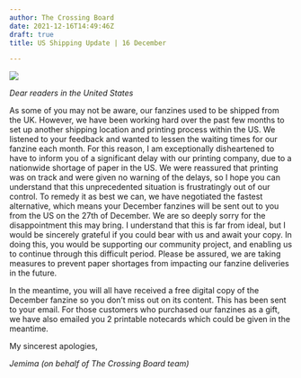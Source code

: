 ```yaml
---
author: The Crossing Board
date: 2021-12-16T14:49:46Z
draft: true
title: US Shipping Update | 16 December

---
```

![](/images/news/dal-mail.png)

_Dear readers in the United States_

As some of you may not be aware, our fanzines used to be shipped from the UK. However, we have been working hard over the past few months to set up another shipping location and printing process within the US. We listened to your feedback and wanted to lessen the waiting times for our fanzine each month. For this reason, I am exceptionally disheartened to have to inform you of a significant delay with our printing company, due to a nationwide shortage of paper in the US. We were reassured that printing was on track and were given no warning of the delays, so I hope you can understand that this unprecedented situation is frustratingly out of our control. To remedy it as best we can, we have negotiated the fastest alternative, which means your December fanzines will be sent out to you from the US on the 27th of December. We are so deeply sorry for the disappointment this may bring. I understand that this is far from ideal, but I would be sincerely grateful if you could bear with us and await your copy. In doing this, you would be supporting our community project, and enabling us to continue through this difficult period. Please be assured, we are taking measures to prevent paper shortages from impacting our fanzine deliveries in the future.

In the meantime, you will all have received a free digital copy of the December fanzine so you don’t miss out on its content. This has been sent to your email. For those customers who purchased our fanzines as a gift, we have also emailed you 2 printable notecards which could be given in the meantime. 

My sincerest apologies,

 _Jemima (on behalf of The Crossing Board team)_
